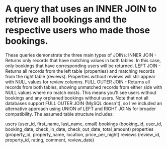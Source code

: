 # A query that uses an INNER JOIN to retrieve all bookings and the respective users who made those bookings.

These queries demonstrate the three main types of JOINs:
INNER JOIN - Returns only records that have matching values in both tables. In this case, only bookings that have corresponding users will be returned.
LEFT JOIN - Returns all records from the left table (properties) and matching records from the right table (reviews). Properties without reviews will still appear with NULL values for review columns.
FULL OUTER JOIN - Returns all records from both tables, showing unmatched records from either side with NULL values where no match exists. This means you'll see users without bookings and any orphaned bookings without users.
Note that not all databases support FULL OUTER JOIN (MySQL doesn't), so I've included an alternative approach using UNION of LEFT and RIGHT JOINs for broader compatibility.
The assumed table structure includes:

users (user_id, first_name, last_name, email)
bookings (booking_id, user_id, booking_date, check_in_date, check_out_date, total_amount)
properties (property_id, property_name, location, price_per_night)
reviews (review_id, property_id, rating, comment, review_date)